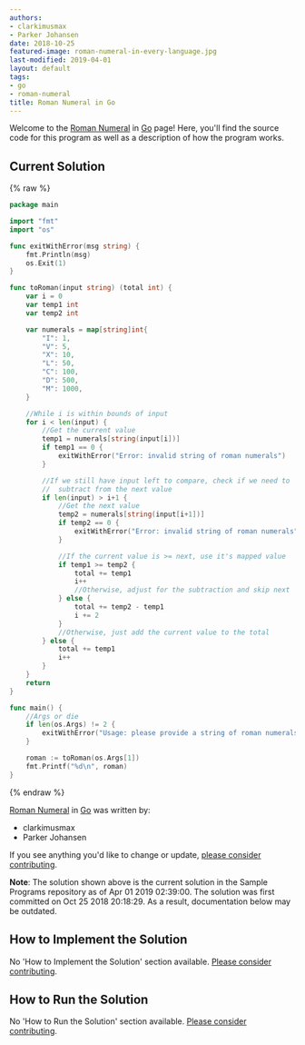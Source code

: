 ```yaml
---
authors:
- clarkimusmax
- Parker Johansen
date: 2018-10-25
featured-image: roman-numeral-in-every-language.jpg
last-modified: 2019-04-01
layout: default
tags:
- go
- roman-numeral
title: Roman Numeral in Go
---
```


Welcome to the [Roman Numeral](https://sampleprograms.io/projects/roman-numeral) in [Go](https://sampleprograms.io/languages/go) page! Here, you'll find the source code for this program as well as a description of how the program works.

## Current Solution

{% raw %}

```go
package main

import "fmt"
import "os"

func exitWithError(msg string) {
    fmt.Println(msg)
    os.Exit(1)
}

func toRoman(input string) (total int) {
    var i = 0
    var temp1 int
    var temp2 int

    var numerals = map[string]int{
        "I": 1,
        "V": 5,
        "X": 10,
        "L": 50,
        "C": 100,
        "D": 500,
        "M": 1000,
    }

    //While i is within bounds of input
    for i < len(input) {
        //Get the current value
        temp1 = numerals[string(input[i])]
        if temp1 == 0 {
            exitWithError("Error: invalid string of roman numerals")
        }

        //If we still have input left to compare, check if we need to
        //  subtract from the next value
        if len(input) > i+1 {
            //Get the next value
            temp2 = numerals[string(input[i+1])]
            if temp2 == 0 {
                exitWithError("Error: invalid string of roman numerals")
            }

            //If the current value is >= next, use it's mapped value
            if temp1 >= temp2 {
                total += temp1
                i++
                //Otherwise, adjust for the subtraction and skip next
            } else {
                total += temp2 - temp1
                i += 2
            }
            //Otherwise, just add the current value to the total
        } else {
            total += temp1
            i++
        }
    }
    return
}

func main() {
    //Args or die
    if len(os.Args) != 2 {
        exitWithError("Usage: please provide a string of roman numerals")
    }

    roman := toRoman(os.Args[1])
    fmt.Printf("%d\n", roman)
}
```

{% endraw %}

[Roman Numeral](https://sampleprograms.io/projects/roman-numeral) in [Go](https://sampleprograms.io/languages/go) was written by:

- clarkimusmax
- Parker Johansen

If you see anything you'd like to change or update, [please consider contributing](https://github.com/TheRenegadeCoder/sample-programs).

**Note**: The solution shown above is the current solution in the Sample Programs repository as of Apr 01 2019 02:39:00. The solution was first committed on Oct 25 2018 20:18:29. As a result, documentation below may be outdated.

## How to Implement the Solution

No 'How to Implement the Solution' section available. [Please consider contributing](https://github.com/TheRenegadeCoder/sample-programs-website).

## How to Run the Solution

No 'How to Run the Solution' section available. [Please consider contributing](https://github.com/TheRenegadeCoder/sample-programs-website).